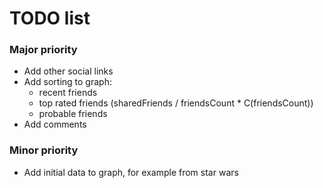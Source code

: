 # TODO list

### Major priority
- Add other social links
- Add sorting to graph:
  - recent friends
  - top rated friends (sharedFriends / friendsCount * C(friendsCount))
  - probable friends
- Add comments

### Minor priority
- Add initial data to graph, for example from star wars
